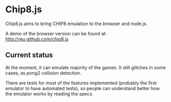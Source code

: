 # Chip8.js

Chip8.js aims to bring CHIP8 emulation to the browser and node.js.

A demo of the browser version can be found at: http://reu.github.com/chip8.js

## Current status

At the moment, it can emulate majority of the games. It still glitches in some cases, as pong2 collision detection.

There are tests for most of the features implemented (probably the first emulator to have automated tests), so people can understand better how the emulator works by reading the specs.
